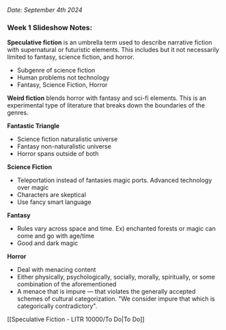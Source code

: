 *Date: September 4th 2024*
### Week 1 Slideshow Notes:

**Speculative fiction**
is an umbrella term used to describe narrative fiction with supernatural or futuristic elements. This includes but it not necessarily limited to fantasy, science fiction, and horror.  

- Subgenre of science fiction 
- Human problems not technology 
- Fantasy, Science Fiction, Horror

**Weird fiction**
blends horror with fantasy and sci-fi elements. This is an experimental type of literature that breaks down the boundaries of the genres.  

**Fantastic Triangle**
- Science fiction naturalistic universe
- Fantasy non-naturalistic universe
- Horror spans outside of both 

**Science Fiction**
- Teleportation instead of fantasies magic ports. Advanced technology over magic
- Characters are skeptical 
- Use fancy smart language 

**Fantasy**
- Rules vary across space and time. Ex) enchanted forests or magic can come and go with age/time
- Good and dark magic 

**Horror**
- Deal with menacing content
- Either physically, psychologically, socially, morally, spiritually, or some combination of the aforementioned
- A menace that is impure — that violates the generally accepted schemes of cultural categorization. "We consider impure that which is categorically contradictory".

[[Speculative Fiction - LITR 10000/To Do|To Do]]

 

